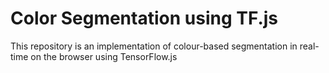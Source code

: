 # Color Segmentation using TF.js
This repository is an implementation of colour-based segmentation in real-time on the browser using TensorFlow.js
